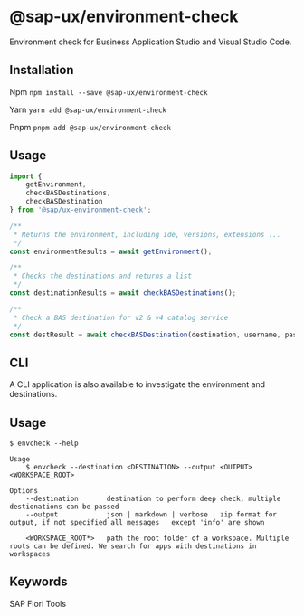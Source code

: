 # @sap-ux/environment-check

Environment check for Business Application Studio and Visual Studio Code.

## Installation
Npm
`npm install --save @sap-ux/environment-check`

Yarn
`yarn add @sap-ux/environment-check`

Pnpm
`pnpm add @sap-ux/environment-check`

## Usage

```javascript
import {
    getEnvironment,
    checkBASDestinations,
    checkBASDestination
} from '@sap/ux-environment-check';

/**
 * Returns the environment, including ide, versions, extensions ...
 */
const environmentResults = await getEnvironment();

/**
 * Checks the destinations and returns a list
 */
const destinationResults = await checkBASDestinations();

/**
 * Check a BAS destination for v2 & v4 catalog service 
 */
const destResult = await checkBASDestination(destination, username, password);

```

## CLI

A CLI application is also available to investigate the environment and destinations.

## Usage

```
$ envcheck --help

Usage 
    $ envcheck --destination <DESTINATION> --output <OUTPUT> <WORKSPACE_ROOT>

Options
    --destination       destination to perform deep check, multiple destionations can be passed
    --output            json | markdown | verbose | zip format for output, if not specified all messages   except 'info' are shown

    <WORKSPACE_ROOT*>   path the root folder of a workspace. Multiple roots can be defined. We search for apps with destinations in workspaces
```
## Keywords
SAP Fiori Tools
